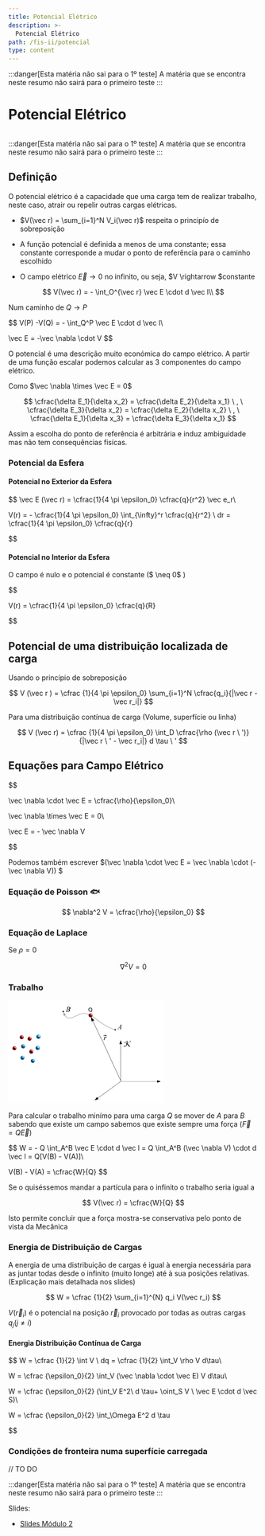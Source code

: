```yaml
---
title: Potencial Elétrico
description: >-
  Potencial Elétrico
path: /fis-ii/potencial
type: content
---
```


:::danger[Esta matéria não sai para o 1º teste]
A matéria que se encontra neste resumo não sairá para o primeiro teste
:::

# Potencial Elétrico

```toc

```

:::danger[Esta matéria não sai para o 1º teste]
A matéria que se encontra neste resumo não sairá para o primeiro teste
:::

## Definição

O potencial elétrico é a capacidade que uma carga tem de realizar trabalho, neste caso, atrair ou repelir outras cargas elétricas.

- $V(\vec r) = \sum_{i=1}^N V_i(\vec r)$ respeita o principío de sobreposição

- A função potencial é definida a menos de uma constante; essa constante corresponde a mudar o ponto de referência para o caminho escolhido

- O campo elétrico $\vec E \rightarrow 0$ no infinito, ou seja, $V \rightarrow $constante

$$
V(\vec r) = - \int_O^{\vec r} \vec E \cdot d \vec l\\
$$

Num caminho de $Q \rightarrow P$

$$
V(P) -V(Q) = - \int_Q^P \vec E \cdot d \vec l\\

\vec E = -\vec \nabla \cdot V
$$

O potencial é uma descrição muito económica do campo elétrico.
A partir de uma função escalar podemos calcular as 3 componentes do campo elétrico.

Como $\vec \nabla \times \vec E = 0$

$$
\cfrac{\delta E_1}{\delta x_2} =  \cfrac{\delta E_2}{\delta x_1} \ ,  \ \cfrac{\delta E_3}{\delta x_2} =  \cfrac{\delta E_2}{\delta x_2} \ , \  \cfrac{\delta E_1}{\delta x_3} =  \cfrac{\delta E_3}{\delta x_1}
$$

Assim a escolha do ponto de referência é arbitrária e induz ambiguidade mas não tem consequências fisícas.

### Potencial da Esfera

#### Potencial no Exterior da Esfera

$$
\vec E (\vec r) = \cfrac{1}{4 \pi \epsilon_0} \cfrac{q}{r^2} \vec e_r\\

V(r) = - \cfrac{1}{4 \pi \epsilon_0} \int_{\infty}^r \cfrac{q}{r^2} \  dr = \cfrac{1}{4 \pi \epsilon_0} \cfrac{q}{r}


$$

#### Potencial no Interior da Esfera

O campo é nulo e o potencial é constante ($ \neq 0$ )

$$

V(r) = \cfrac{1}{4 \pi \epsilon_0}  \cfrac{q}{R}


$$

## Potencial de uma distribuição localizada de carga

Usando o princípio de sobreposição

$$
V (\vec r ) = \cfrac {1}{4 \pi \epsilon_0} \sum_{i=1}^N \cfrac{q_i}{|\vec r - \vec r_i|}
$$

Para uma distribuição contínua de carga (Volume, superfície ou linha)

$$
V (\vec r) = \cfrac {1}{4 \pi \epsilon_0} \int_D \cfrac{\rho (\vec r \ ')}{|\vec r \ ' - \vec r_i|} d \tau \ '
$$

## Equações para Campo Elétrico

$$

\vec \nabla \cdot \vec E = \cfrac{\rho}{\epsilon_0}\\

\vec \nabla \times \vec E = 0\\

\vec E = - \vec \nabla V


$$

Podemos também escrever $(\vec \nabla \cdot \vec E = \vec \nabla \cdot (- \vec \nabla V)) $

### Equação de Poisson 🐟

$$
\nabla^2 V = \cfrac{\rho}{\epsilon_0}
$$

### Equação de Laplace

Se $\rho = 0$

$$
\nabla^2 V = 0
$$

### Trabalho

![Work](./imgs/0004-work.png#dark=1)

Para calcular o trabalho minímo para uma carga $Q$ se mover de $A$ para $B$ sabendo que existe um campo sabemos que existe sempre uma força ($\vec F = Q \vec E$)

$$
W = - Q \int_A^B \vec E \cdot d \vec l = Q \int_A^B (\vec \nabla V)  \cdot d \vec l = Q[V(B) - V(A)]\\

V(B) - V(A) = \cfrac{W}{Q}
$$

Se o quiséssemos mandar a partícula para o infinito o trabalho seria igual a

$$
V(\vec r) = \cfrac{W}{Q}
$$

Isto permite concluir que a força mostra-se conservativa pelo ponto de vista da Mecânica

### Energia de Distribuição de Cargas

A energia de uma distribuição de cargas é igual à energia
necessária para as juntar todas desde o infinito (muito longe)
até à sua posições relativas. (Explicação mais detalhada nos slides)

$$
W = \cfrac {1}{2} \sum_{i=1}^{N} q_i V(\vec r_i)
$$

$V(\vec r_i)$ é o potencial na posição $\vec r_i$ provocado por todas as outras cargas $q_j (j \neq i)$

#### Energia Distribuição Contínua de Carga

$$
W = \cfrac {1}{2} \int V \ dq = \cfrac {1}{2} \int_V \rho V d\tau\\


W = \cfrac {\epsilon_0}{2} \int_V (\vec \nabla \cdot \vec E) V d\tau\\


W = \cfrac {\epsilon_0}{2} (\int_V E^2\ d \tau+ \oint_S V \ \vec E \cdot d \vec S)\\


W = \cfrac {\epsilon_0}{2} \int_\Omega E^2 d \tau


$$

### Condições de fronteira numa superfície carregada

// TO DO

:::danger[Esta matéria não sai para o 1º teste]
A matéria que se encontra neste resumo não sairá para o primeiro teste
:::

Slides:

- [Slides Módulo 2](https://drive.google.com/file/d/1g24-Be9s2j9LaQyaibxGor4YToR5jFqi/view?usp=sharing)
